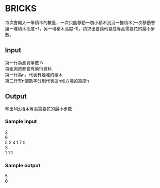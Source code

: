 # BRICKS
每次會輸入一筆積木的數量，一次只能移動一塊小積木到另一推積木(一次移動會讓一堆積木高度+1，另一堆積木高度-1)，請求出要讓他變成等高需要花的最小步數。
## Input
第一行為測資筆數 N  
每組測資都會有兩行資料  
第一行為n，代表有幾堆的積木  
第二行有n個數字分別代表這n堆方塊的高度h
## Output
輸出N比積木等高需要花的最小步數
### Sample input
2  
6  
5 2 4 1 7 5  
3  
1 1 1
### Sample output
5  
0
